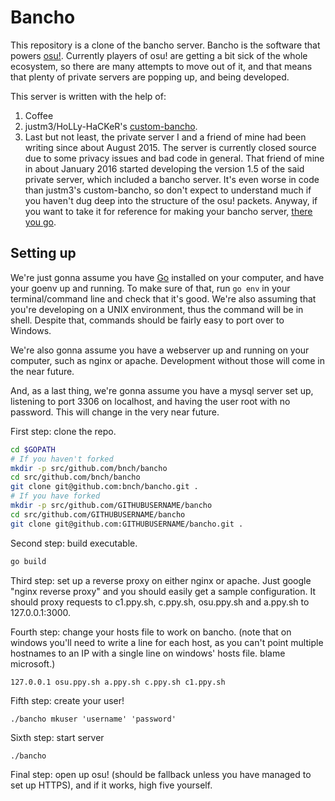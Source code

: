 # Bancho

This repository is a clone of the bancho server. Bancho is the software that
powers [osu!](https://osu.ppy.sh). Currently players of osu! are getting a bit
sick of the whole ecosystem, so there are many attempts to move out of it, and
that means that plenty of private servers are popping up, and being developed.

This server is written with the help of:

1. Coffee
2. justm3/HoLLy-HaCKeR's [custom-bancho](https://github.com/HoLLy-HaCKeR/custom-bancho).
3. Last but not least, the private server I and a friend of mine had been
   writing since about August 2015. The server is currently closed source due to
   some privacy issues and bad code in general. That friend of mine in about
   January 2016 started developing the version 1.5 of the said private server,
   which included a bancho server. It's even worse in code than justm3's
   custom-bancho, so don't expect to understand much if you haven't dug deep
   into the structure of the osu! packets. Anyway, if you want to take it for
   reference for making your bancho server, [there you go](http://hastebin.com/opadinohej.php).

## Setting up

We're just gonna assume you have [Go](https://golang.org) installed on your
computer, and have your goenv up and running. To make sure of that, run `go env`
in your terminal/command line and check that it's good. We're also assuming that
you're developing on a UNIX environment, thus the command will be in shell.
Despite that, commands should be fairly easy to port over to Windows.

We're also gonna assume you have a webserver up and running on your computer,
such as nginx or apache. Development without those will come in the near future.

And, as a last thing, we're gonna assume you have a mysql server set up,
listening to port 3306 on localhost, and having the user root with no password.
This will change in the very near future.

First step: clone the repo.

```sh
cd $GOPATH
# If you haven't forked
mkdir -p src/github.com/bnch/bancho
cd src/github.com/bnch/bancho
git clone git@github.com:bnch/bancho.git .
# If you have forked
mkdir -p src/github.com/GITHUBUSERNAME/bancho
cd src/github.com/GITHUBUSERNAME/bancho
git clone git@github.com:GITHUBUSERNAME/bancho.git .
```

Second step: build executable.

```sh
go build
```

Third step: set up a reverse proxy on either nginx or apache. Just google
"nginx reverse proxy" and you should easily get a sample configuration. It should
proxy requests to c1.ppy.sh, c.ppy.sh, osu.ppy.sh and a.ppy.sh to 127.0.0.1:3000.

Fourth step: change your hosts file to work on bancho. (note that on windows
you'll need to write a line for each host, as you can't point multiple hostnames
to an IP with a single line on windows' hosts file. blame microsoft.)

```
127.0.0.1 osu.ppy.sh a.ppy.sh c.ppy.sh c1.ppy.sh
```

Fifth step: create your user!

```
./bancho mkuser 'username' 'password'
```

Sixth step: start server

```
./bancho
```

Final step: open up osu! (should be fallback unless you have managed to set up
HTTPS), and if it works, high five yourself.

